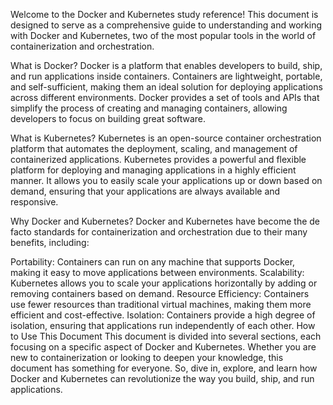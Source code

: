 Welcome to the Docker and Kubernetes study reference! This document is designed to serve as a comprehensive guide to understanding and working with Docker and Kubernetes, two of the most popular tools in the world of containerization and orchestration.

What is Docker?
Docker is a platform that enables developers to build, ship, and run applications inside containers. Containers are lightweight, portable, and self-sufficient, making them an ideal solution for deploying applications across different environments. Docker provides a set of tools and APIs that simplify the process of creating and managing containers, allowing developers to focus on building great software.

What is Kubernetes?
Kubernetes is an open-source container orchestration platform that automates the deployment, scaling, and management of containerized applications. Kubernetes provides a powerful and flexible platform for deploying and managing applications in a highly efficient manner. It allows you to easily scale your applications up or down based on demand, ensuring that your applications are always available and responsive.

Why Docker and Kubernetes?
Docker and Kubernetes have become the de facto standards for containerization and orchestration due to their many benefits, including:

Portability: Containers can run on any machine that supports Docker, making it easy to move applications between environments.
Scalability: Kubernetes allows you to scale your applications horizontally by adding or removing containers based on demand.
Resource Efficiency: Containers use fewer resources than traditional virtual machines, making them more efficient and cost-effective.
Isolation: Containers provide a high degree of isolation, ensuring that applications run independently of each other.
How to Use This Document
This document is divided into several sections, each focusing on a specific aspect of Docker and Kubernetes. Whether you are new to containerization or looking to deepen your knowledge, this document has something for everyone. So, dive in, explore, and learn how Docker and Kubernetes can revolutionize the way you build, ship, and run applications.

